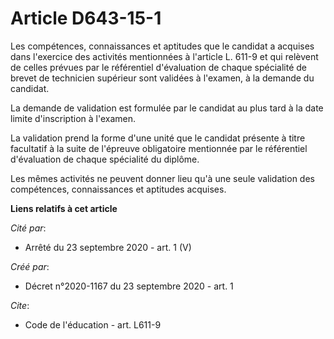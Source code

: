 # Article D643-15-1

Les compétences, connaissances et aptitudes que le candidat a acquises dans l'exercice des activités mentionnées à l'article
L. 611-9 et qui relèvent de celles prévues par le référentiel d'évaluation de chaque spécialité de brevet de technicien
supérieur sont validées à l'examen, à la demande du candidat. 

La demande de validation est formulée par le candidat au plus tard à la date limite d'inscription à l'examen. 

La validation prend la forme d'une unité que le candidat présente à titre facultatif à la suite de l'épreuve obligatoire
mentionnée par le référentiel d'évaluation de chaque spécialité du diplôme. 

Les mêmes activités ne peuvent donner lieu qu'à une seule validation des compétences, connaissances et aptitudes acquises.

**Liens relatifs à cet article**

_Cité par_:

  - Arrêté du 23 septembre 2020 - art. 1 (V)

_Créé par_:

  - Décret n°2020-1167 du 23 septembre 2020 - art. 1

_Cite_:

  - Code de l'éducation - art. L611-9
